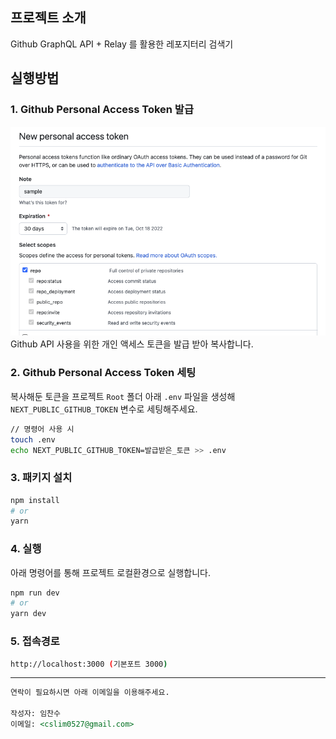 ## 프로젝트 소개
Github GraphQL API + Relay 를 활용한 레포지터리 검색기

## 실행방법

### 1. Github Personal Access Token 발급

![Github_PAT](./public/token.png)
Github API 사용을 위한 개인 액세스 토큰을 발급 받아 복사합니다.

### 2. Github Personal Access Token 세팅

복사해둔 토큰을 프로젝트 <code>Root</code> 폴더 아래 <code>.env</code>
파일을 생성해 <code>NEXT_PUBLIC_GITHUB_TOKEN</code> 변수로 세팅해주세요.

```bash
// 명령어 사용 시
touch .env
echo NEXT_PUBLIC_GITHUB_TOKEN=발급받은_토큰 >> .env
```

### 3. 패키지 설치
```bash
npm install
# or
yarn
```

### 4. 실행
아래 명령어를 통해 프로젝트 로컬환경으로 실행합니다.
```bash
npm run dev
# or
yarn dev
```

### 5. 접속경로
```bash
http://localhost:3000 (기본포트 3000)
```
***


```markdown
연락이 필요하시면 아래 이메일을 이용해주세요.

작성자: 임찬수
이메일: <cslim0527@gmail.com>
```
